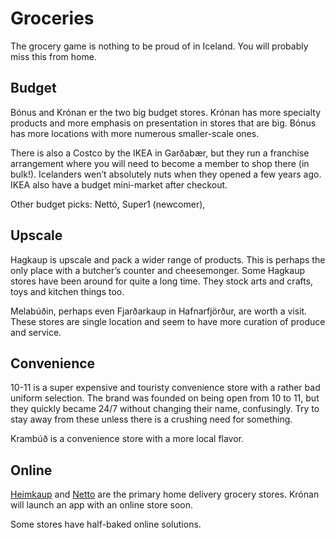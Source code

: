 # Groceries

The grocery game is nothing to be proud of in Iceland. You will probably miss
this from home.

## Budget

Bónus and Krónan er the two big budget stores. Krónan has more specialty
products and more emphasis on presentation in stores that are big. Bónus has
more locations with more numerous smaller-scale ones.

There is also a Costco by the IKEA in Garðabær, but they run a franchise
arrangement where you will need to become a member to shop there (in bulk!).
Icelanders wen’t absolutely nuts when they opened a few years ago. IKEA also
have a budget mini-market after checkout.

Other budget picks: Nettó, Super1 (newcomer),

## Upscale

Hagkaup is upscale and pack a wider range of products. This is perhaps the only
place with a butcher’s counter and cheesemonger. Some Hagkaup stores have been
around for quite a long time. They stock arts and crafts, toys and kitchen
things too.

Melabúðin, perhaps even Fjarðarkaup in Hafnarfjörður, are worth a visit. These
stores are single location and seem to have more curation of produce and
service.

## Convenience

10-11 is a super expensive and touristy convenience store with a rather bad
uniform selection. The brand was founded on being open from 10 to 11, but they
quickly became 24/7 without changing their name, confusingly. Try to stay away
from these unless there is a crushing need for something.

Krambúð is a convenience store with a more local flavor.

## Online

[Heimkaup](http://heimkaup.is) and [Netto](http://netto.is) are the primary
home delivery grocery stores. Krónan will launch an app with an online store
soon.

Some stores have half-baked online solutions.

